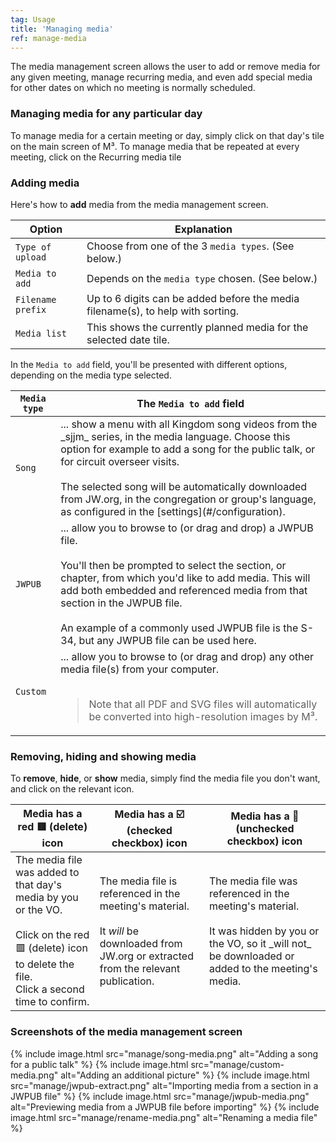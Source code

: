 ```yaml
---
tag: Usage
title: 'Managing media'
ref: manage-media
---
```



The media management screen allows the user to add or remove media for any given meeting, manage recurring media, and even add special media for other dates on which no meeting is normally scheduled.

### Managing media for any particular day

To manage media for a certain meeting or day, simply click on that day's tile on the main screen of M³. To manage media that be repeated at every meeting, click on the Recurring media tile

### Adding media

Here's how to **add** media from the media management screen.

| Option            | Explanation                                                                     |
| ----------------- | ------------------------------------------------------------------------------- |
| `Type of upload`  | Choose from one of the 3 `media types`. (See below.)                            |
| `Media to add`    | Depends on the `media type` chosen. (See below.)                                |
| `Filename prefix` | Up to 6 digits can be added before the media filename(s), to help with sorting. |
| `Media list`      | This shows the currently planned media for the selected date tile.              |

In the `Media to add` field, you'll be presented with different options, depending on the media type selected.

<table>
  <thead>
    <th><code>Media type</code></th>
    <th>The <code>Media to add</code> field</th>
  </thead>
  <tbody>
    <tr>
      <td><code>Song</code></td>
      <td>... show a menu with all Kingdom song videos from the _sjjm_ series, in the media language. Choose this option for example to add a song for the public talk, or for circuit overseer visits. <br><br>The selected song will be automatically downloaded from JW.org, in the congregation or group's language, as configured in the [settings](#/configuration).</td>
    </tr>
    <tr>
      <td><code>JWPUB</code></td>
      <td>... allow you to browse to (or drag and drop) a JWPUB file. <br><br>You'll then be prompted to select the section, or chapter, from which you'd like to add media. This will add both embedded and referenced media from that section in the JWPUB file. <br><br>An example of a commonly used JWPUB file is the S-34, but any JWPUB file can be used here.</td>
    </tr>
    <tr>
      <td><code>Custom</code></td>
      <td>... allow you to browse to (or drag and drop) any other media file(s) from your computer.    <br><br><blockquote>Note that all PDF and SVG files will automatically be converted into high-resolution images by M³.</blockquote>                      </td>
    </tr>
  </tbody>
</table>

### Removing, hiding and showing media

To **remove**, **hide**, or **show** media, simply find the media file you don't want, and click on the relevant icon.

<table>
  <thead>
    <th>Media has a red 🟥 (delete) icon</th>
    <th>Media has a ☑️ (checked checkbox) icon</th>
    <th>Media has a 🔲 (unchecked checkbox) icon</th>
  </thead>
  <tbody>
    <tr>
      <td>
        The media file was added to that day's media by you or the VO.<br>
        <br>
        Click on the red 🟥 (delete) icon to delete the file.<br>
        Click a second time to confirm.
      </td>
      <td>
        The media file is referenced in the meeting's material.<br>
        <br>
        It <em>will</em> be downloaded from JW.org or extracted from the relevant publication.
      </td>
      <td>
        The media file was referenced in the meeting's material.<br>
        <br>
        It was hidden by you or the VO, so it _will not_ be downloaded or added to the meeting's media.
      </td>
    </tr>
  </tbody>
</table>

### Screenshots of the media management screen

<table class="showcase" markdown="0">
{% include image.html src="manage/song-media.png" alt="Adding a song for a public talk" %}
{% include image.html src="manage/custom-media.png" alt="Adding an additional picture" %}
{% include image.html src="manage/jwpub-extract.png" alt="Importing media from a section in a JWPUB file" %}
{% include image.html src="manage/jwpub-media.png" alt="Previewing media from a JWPUB file before importing" %}
{% include image.html src="manage/rename-media.png" alt="Renaming a media file" %}
</table>
